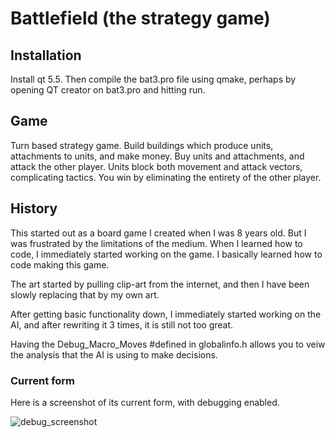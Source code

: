 # Battlefield (the strategy game)

## Installation

Install qt 5.5. Then compile the bat3.pro file using qmake, perhaps by opening QT creator on bat3.pro and hitting run.

## Game

Turn based strategy game. Build buildings which produce units, attachments to units, and make money. Buy units and attachments, and attack the other player. Units block both movement and attack vectors, complicating tactics. You win by eliminating the entirety of the other player.

## History

This started out as a board game I created when I was 8 years old. But I was frustrated by the limitations of the medium. When I learned how to code, I immediately started working on the game. I basically learned how to code making this game.

The art started by pulling clip-art from the internet, and then I have been slowly replacing that by my own art.

After getting basic functionality down, I immediately started working on the AI, and after rewriting it 3 times, it is still not too great.

Having the Debug_Macro_Moves #defined in globalinfo.h allows you to veiw the analysis that the AI is using to make decisions.

### Current form

Here is a screenshot of its current form, with debugging enabled.

![debug_screenshot](https://raw.githubusercontent.com/weepingwillowben/qtwargame/master/screenshots/debug_screenshot.PNG)
